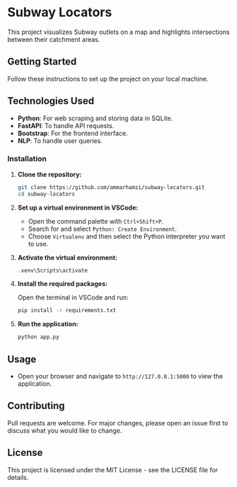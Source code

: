 # Subway Locators

This project visualizes Subway outlets on a map and highlights intersections between their catchment areas.

## Getting Started

Follow these instructions to set up the project on your local machine.

## Technologies Used

- **Python**: For web scraping and storing data in SQLite.
- **FastAPI**: To handle API requests.
- **Bootstrap**: For the frontend interface.
- **NLP**: To handle user queries.

### Installation

1. **Clone the repository:**

   ```bash
   git clone https://github.com/ammarhamzi/subway-locators.git
   cd subway-locators
   ```

2. **Set up a virtual environment in VSCode:**

   - Open the command palette with `Ctrl+Shift+P`.
   - Search for and select `Python: Create Environment`.
   - Choose `Virtualenv` and then select the Python interpreter you want to use.

3. **Activate the virtual environment:**

   ```bash
   .venv\Scripts\activate
   ```

4. **Install the required packages:**

   Open the terminal in VSCode and run:

   ```bash
   pip install -r requirements.txt
   ```

5. **Run the application:**

   ```bash
   python app.py
   ```

## Usage

- Open your browser and navigate to `http://127.0.0.1:5000` to view the application.

## Contributing

Pull requests are welcome. For major changes, please open an issue first to discuss what you would like to change.

## License

This project is licensed under the MIT License - see the LICENSE file for details.

